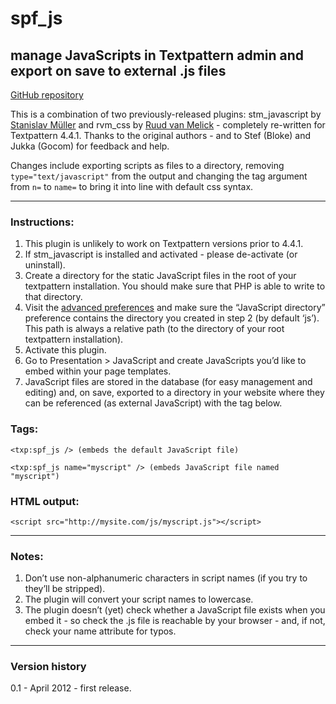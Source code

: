spf\_js
=======

manage JavaScripts in Textpattern admin and export on save to external .js files
--------------------------------------------------------------------------------

[GitHub repository][]

This is a combination of two previously-released plugins:
stm\_javascript by [Stanislav Müller][] and rvm\_css by [Ruud van
Melick][] - completely re-written for Textpattern 4.4.1. Thanks to the
original authors - and to Stef (Bloke) and Jukka (Gocom) for feedback
and help.

Changes include exporting scripts as files to a directory, removing
`type="text/javascript"` from the output and changing the tag argument
from `n=` to `name=` to bring it into line with default css syntax.

  

* * * * *

  

### Instructions:

1.  This plugin is unlikely to work on Textpattern versions prior to
    4.4.1.
2.  If stm\_javascript is installed and activated - please de-activate
    (or uninstall).
3.  Create a directory for the static JavaScript files in the root of
    your textpattern installation. You should make sure that
    <span class="caps">PHP</span> is able to write to that directory.
4.  Visit the [advanced preferences][] and make sure the “JavaScript
    directory” preference contains the directory you created in step 2
    (by default ‘js’). This path is always a relative path (to the
    directory of your root textpattern installation).
5.  Activate this plugin.
6.  Go to Presentation \> JavaScript and create JavaScripts you’d like
    to embed within your page templates.
7.  JavaScript files are stored in the database (for easy management and
    editing) and, on save, exported to a directory in your website where
    they can be referenced (as external JavaScript) with the tag below.

### Tags:

`<txp:spf_js /> (embeds the default JavaScript file)`

`<txp:spf_js name="myscript" /> (embeds JavaScript file named "myscript")`

  

### HTML output:

`<script src="http://mysite.com/js/myscript.js"></script>`

  

* * * * *

  

### Notes:

1.  Don’t use non-alphanumeric characters in script names (if you try to
    they’ll be stripped).
2.  The plugin will convert your script names to lowercase.
3.  The plugin doesn’t (yet) check whether a JavaScript file exists when
    you embed it - so check the .js file is reachable by your browser -
    and, if not, check your name attribute for typos.

  

* * * * *

  

### Version history

0.1 - April 2012 - first release.

  [GitHub repository]: https://github.com/spiffin/spf_js
  [Stanislav Müller]: https://github.com/lifedraft/stm_javascript
  [Ruud van Melick]: http://vanmelick.com/
  [advanced preferences]: index.php?event=prefs&step=advanced_prefs
